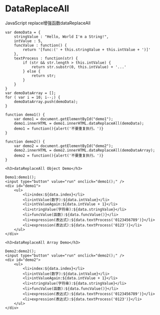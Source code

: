 DataReplaceAll
==============

JavaScript replace增强函数dataReplaceAll


	var demoData = {
		stringValue : "Hello, World I'm a String!",
		intValue : 5,
		funcValue : function() {
			return '[func:(' + this.stringValue + this.intValue + ')]'
		},
		textProcess : function(str) {
			if (str && str.length > this.intValue) {
				return str.substr(0, this.intValue) + '...'
			} else {
				return str;
			}
		}
	}
	var demoDataArray = [];
	for ( var i = 10; i--;) {
		demoDataArray.push(demoData);
	}

	function demo1() {
		var demo1 = document.getElementById("demo1");
		demo1.innerHTML = demo1.innerHTML.dataReplaceAll(demoData);
		demo1 = function(){alert('不要重复执行。')}
	}

	function demo2() {
		var demo2 = document.getElementById("demo2");
		demo2.innerHTML = demo2.innerHTML.dataReplaceAll(demoDataArray);
		demo2 = function(){alert('不要重复执行。')}
	}

	<h3>dataReplaceAll Object Demo</h3>

	Demo1:demo1();
	<input type="button" value="run" onclick="demo1();" />
	<div id="demo1">
		<ul>
			<li>index:${data.index}</li>
			<li>intValue(数字):${data.intValue}</li>
			<li>intValueAgain:${data.intValue + 1}</li>
			<li>stringValue(字符串):${data.stringValue}</li>
			<li>funcValue(函数):${data.funcValue()}</li>
			<li>expression(表达式):${data.textProcess('0123456789')}</li>
			<li>expression(表达式):${data.textProcess('0123')}</li>
		</ul>
	</div>

	<h3>dataReplaceAll Array Demo</h3>

	Demo2:demo2();
	<input type="button" value="run" onclick="demo2();" />
	<div id="demo2">
		<ul>
			<li>index:${data.index}</li>
			<li>intValue(数字):${data.intValue}</li>
			<li>intValueAgain:${data.intValue + 1}</li>
			<li>stringValue(字符串):${data.stringValue}</li>
			<li>funcValue(函数):${data.funcValue()}</li>
			<li>expression(表达式):${data.textProcess('0123456789')}</li>
			<li>expression(表达式):${data.textProcess('0123')}</li>
		</ul>
	</div>



